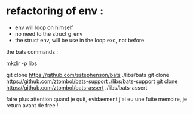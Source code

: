 # refactoring of env :
- env will loop on himself
- no need to the struct g_env
- the struct env, will be use in the loop exc, not before.


the bats commands :

mkdir -p libs

git clone  https://github.com/sstephenson/bats ./libs/bats
git clone https://github.com/ztombol/bats-support ./libs/bats-support
git clone https://github.com/ztombol/bats-assert ./libs/bats-assert

faire plus attention quand je quit, evidaement j'ai eu une fuite memoire, 
je return avant de free ! 
